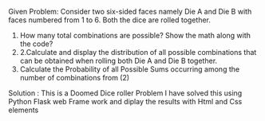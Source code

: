 
Given Problem:
Consider two six-sided faces namely Die A and Die B with faces numbered from 1 to 6. Both the dice are rolled together.
1.	How many total combinations are possible? Show the math along with the code?
2.	2.Calculate and display the distribution of all possible combinations that can be obtained when rolling both Die A and Die B together.
3.	Calculate the Probability of all Possible Sums occurring among the number of combinations from (2)


Solution :
This is a Doomed Dice roller Problem 
I have solved this using Python Flask web Frame work and diplay the results with Html and Css elements
